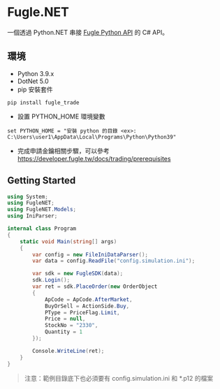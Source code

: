 # Fugle.NET

一個透過 Python.NET 串接 [Fugle Python API](https://github.com/fugle-dev/fugle-trade-python) 的 C# API。

## 環境
* Python 3.9.x
* DotNet 5.0
* pip 安裝套件
```
pip install fugle_trade
```
* 設置 PYTHON_HOME 環境變數
```
set PYTHON_HOME = "安裝 python 的目錄 <ex>: C:\Users\user1\AppData\Local\Programs\Python\Python39"
```
* 完成申請金鑰相關步驟，可以參考 https://developer.fugle.tw/docs/trading/prerequisites 

## Getting Started
```c#
using System;
using FugleNET;
using FugleNET.Models;
using IniParser;

internal class Program
{
    static void Main(string[] args)
    {
        var config = new FileIniDataParser();
        var data = config.ReadFile("config.simulation.ini");

        var sdk = new FugleSDK(data);
        sdk.Login();
        var ret = sdk.PlaceOrder(new OrderObject
        {
            ApCode = ApCode.AfterMarket,
            BuyOrSell = ActionSide.Buy,
            PType = PriceFlag.Limit,
            Price = null,
            StockNo = "2330",
            Quantity = 1
        });

        Console.WriteLine(ret);
    }
}
```
> 注意：範例目錄底下也必須要有 config.simulation.ini 和 *.p12 的檔案

